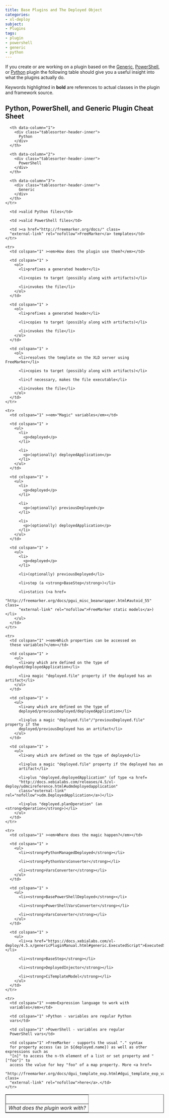 ```yaml
---
title: Base Plugins and The Deployed Object
categories: 
- xl-deploy
subject:
- Plugins
tags:
- plugin
- powershell
- generic
- python
---
```


If you create or are working on a plugin based on the [Generic](/xl-deploy/latest/genericPluginManual.html), [PowerShell](/xl-deploy/latest/powershellPluginManual.html), or [Python](/xl-deploy/latest/pythonPluginManual.html) plugin the following table should give you a useful insight into what the plugins actually do.

Keywords highlighted in **bold** are references to actual classes in the plugin and framework source.

## Python, PowerShell, and Generic Plugin Cheat Sheet

<table border="1" class="table table-striped table-bordered table-hover table-condensed">
  <thead>
    <tr class="sortableHeader">
      <th data-column="0">
        <div class="tablesorter-header-inner">
          &nbsp;
        </div>
      </th>

      <th data-column="1">
        <div class="tablesorter-header-inner">
          Python
        </div>
      </th>

      <th data-column="2">
        <div class="tablesorter-header-inner">
          PowerShell
        </div>
      </th>

      <th data-column="3">
        <div class="tablesorter-header-inner">
          Generic
        </div>
      </th>
    </tr>
  </thead>

  <tbody>
    <tr>
      <td ><em>What does the plugin work with?</em></td>

      <td >valid Python files</td>

      <td >valid PowerShell files</td>

      <td ><a href="http://freemarker.org/docs/" class=
      "external-link" rel="nofollow">FreeMarker</a> templates</td>
    </tr>

    <tr>
      <td colspan="1" ><em>How does the plugin use them?</em></td>

      <td colspan="1" >
        <ol>
          <li>prefixes a generated header</li>

          <li>copies to target (possibly along with artifacts)</li>

          <li>invokes the file</li>
        </ol>
      </td>

      <td colspan="1" >
        <ol>
          <li>prefixes a generated header</li>

          <li>copies to target (possibly along with artifacts)</li>

          <li>invokes the file</li>
        </ol>
      </td>

      <td colspan="1" >
        <ol>
          <li>resolves the template on the XLD server using FreeMarker</li>

          <li>copies to target (possibly along with artifacts)</li>

          <li>if necessary, makes the file executable</li>

          <li>invokes the file</li>
        </ol>
      </td>
    </tr>

    <tr>
      <td colspan="1" ><em>"Magic" variables</em></td>

      <td colspan="1" >
        <ul>
          <li>
            <p>deployed</p>
          </li>

          <li>
            <p>(optionally) deployedApplication</p>
          </li>
        </ul>
      </td>

      <td colspan="1" >
        <ul>
          <li>
            <p>deployed</p>
          </li>

          <li>
            <p>(optionally) previousDeployed</p>
          </li>

          <li>
            <p>(optionally) deployedApplication</p>
          </li>
        </ul>
      </td>

      <td colspan="1" >
        <ul>
          <li>
            <p>deployed</p>
          </li>

          <li>(optionally) previousDeployed</li>

          <li>step (a <strong>BaseStep</strong>)</li>

          <li>statics (<a href=
          "http://freemarker.org/docs/pgui_misc_beanwrapper.html#autoid_55" class=
          "external-link" rel="nofollow">FreeMarker static models</a>)</li>
        </ul>
      </td>
    </tr>

    <tr>
      <td colspan="1" ><em>Which properties can be accessed on
      these variables?</em></td>

      <td colspan="1" >
        <ul>
          <li>any which are defined on the type of deployed/deployedApplication</li>

          <li>a magic "deployed.file" property if the deployed has an artifact</li>
        </ul>
      </td>

      <td colspan="1" >
        <ul>
          <li>any which are defined on the type of
          deployed/previousDeployed/deployedApplication</li>

          <li>plus a magic "deployed.file"/"previousDeployed.file" property if the
          deployed/previousDeployed has an artifact</li>
        </ul>
      </td>

      <td colspan="1" >
        <ul>
          <li>any which are defined on the type of deployed</li>

          <li>plus a magic "deployed.file" property if the deployed has an
          artifact</li>

          <li>plus "deployed.deployedApplication" (of type <a href=
          "http://docs.xebialabs.com/releases/4.5/xl-deploy/udmcireference.html#udmdeployedapplication"
          class="external-link" rel="nofollow">udm.DeployedApplication</a>)</li>

          <li>plus "deployed.planOperation" (an <strong>Operation</strong>)</li>
        </ul>
      </td>
    </tr>

    <tr>
      <td colspan="1" ><em>Where does the magic happen?</em></td>

      <td colspan="1" >
        <ul>
          <li><strong>PythonManagedDeployed</strong></li>

          <li><strong>PythonVarsConverter</strong></li>

          <li><strong>VarsConverter</strong></li>
        </ul>
      </td>

      <td colspan="1" >
        <ul>
          <li><strong>BasePowerShellDeployed</strong></li>

          <li><strong>PowerShellVarsConverter</strong></li>

          <li><strong>VarsConverter</strong></li>
        </ul>
      </td>

      <td colspan="1" >
        <ul>
          <li><a href="https://docs.xebialabs.com/xl-deploy/4.5.x/genericPluginManual.html#generic.ExecutedScript">ExecutedScript</a></li>

          <li><strong>BaseStep</strong></li>

          <li><strong>DeployedInjector</strong></li>

          <li><strong>CiTemplateModel</strong></li>
        </ul>
      </td>
    </tr>

    <tr>
      <td colspan="1" ><em>Expression language to work with
      variables</em></td>

      <td colspan="1" >Python - variables are regular Python
      vars</td>

      <td colspan="1" >PowerShell - variables are regular
      PowerShell vars</td>

      <td colspan="1" >FreeMarker - supports the usual "." syntax
      for property access (as in ${deployed.name}) as well as other expressions such as
      "[n]" to access the n-th element of a list or set property and "["foo"]" to
      access the value for key "foo" of a map property. More <a href=
      "http://freemarker.org/docs/dgui_template_exp.html#dgui_template_exp_var" class=
      "external-link" rel="nofollow">here</a>.</td>
    </tr>
  </tbody>
</table>
